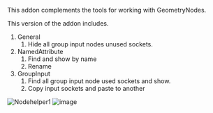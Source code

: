 This addon complements the tools for working with GeometryNodes.

This version of the addon includes.
1. General
    1) Hide all group input nodes unused sockets.
2. NamedAttribute
    1) Find and show by name
    2) Rename
3. GroupInput
    1) Find all group input node used sockets and show.
    2) Copy input sockets and paste to another



![Nodehelper1](https://github.com/user-attachments/assets/9ee18478-ca78-4498-9445-5cbb80e7e187)  ![image](https://github.com/user-attachments/assets/e0e1b002-1382-4965-b4f7-fb509d9e56d3)

